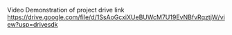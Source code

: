 Video Demonstration of project
drive link https://drive.google.com/file/d/1SsAoGcxiXUeBUWcM7U19EvNBfvRqztjW/view?usp=drivesdk
